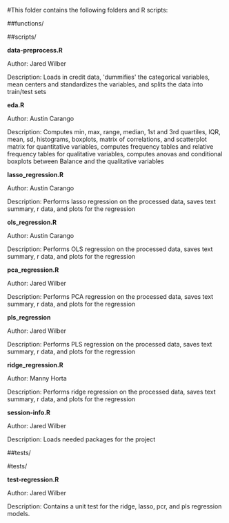 #This folder contains the following folders and R scripts:

##functions/

##scripts/ 

**data-preprocess.R**
     
Author: Jared Wilber
     
Description: Loads in credit data, 'dummifies' the categorical variables, mean centers and standardizes the variables, and splits the data into train/test sets
     
**eda.R**

Author: Austin Carango
     
Description: Computes min, max, range, median, 1st and 3rd quartiles, IQR, mean, sd, histograms, boxplots, matrix of correlations, and scatterplot matrix for quantitative variables, computes frequency tables and relative frequency tables for qualitative variables, computes anovas and conditional boxplots between Balance and the qualitative variables 
     
**lasso_regression.R**

Author: Austin Carango
     
Description: Performs lasso regression on the processed data, saves text summary, r data, and plots for the regression
     
**ols_regression.R**

Author: Austin Carango
     
Description: Performs OLS regression on the processed data, saves text summary, r data, and plots for the regression

    
**pca_regression.R**
     
Author: Jared Wilber
     
Description: Performs PCA regression on the processed data, saves text summary, r data, and plots for the regression
     
**pls_regression**
 
Author: Jared Wilber
     
Description: Performs PLS regression on the processed data, saves text summary, r data, and plots for the regression
     
**ridge_regression.R**
 
Author: Manny Horta
     
Description: Performs ridge regression on the processed data, saves text summary, r data, and plots for the regression
     
**session-info.R**
 
Author: Jared Wilber 
     
Description: Loads needed packages for the project
 
     

##tests/ 
     

#tests/

**test-regression.R**

Author: Jared Wilber

Description: Contains a unit test for the ridge, lasso, pcr, and pls regression models.
